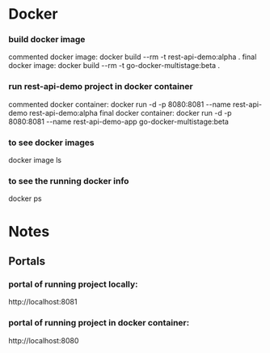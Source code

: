 # Docker

### build docker image
commented docker image: docker build --rm -t rest-api-demo:alpha .
final docker image: docker build --rm -t go-docker-multistage:beta .

### run rest-api-demo project in docker container
commented docker container: docker run -d -p 8080:8081 --name rest-api-demo rest-api-demo:alpha 
final docker container: docker run -d -p 8080:8081 --name rest-api-demo-app go-docker-multistage:beta

### to see docker images
docker image ls

### to see the running docker info
docker ps

# Notes

## Portals
### portal of running project locally:
http://localhost:8081
### portal of running project in docker container:
http://localhost:8080